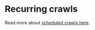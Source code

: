 # Recurring crawls

Read more about [scheduled crawls here](../../maintenance/scheduled_scans.html).
